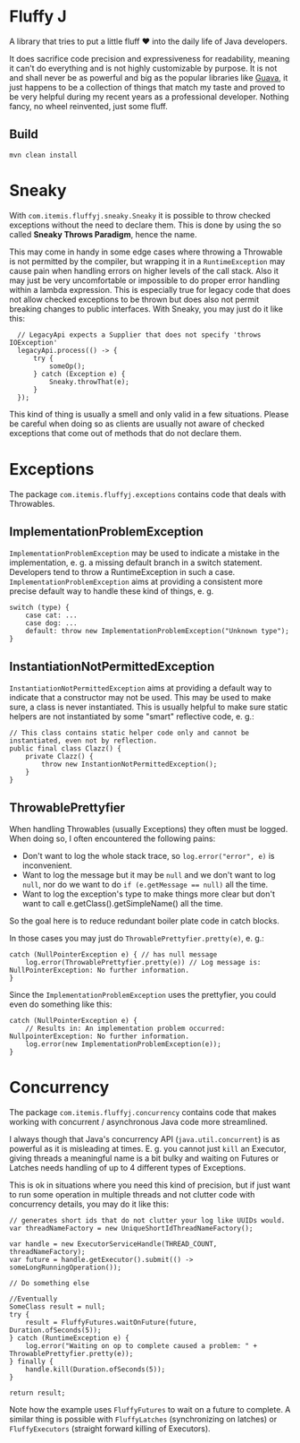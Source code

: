 # Fluffy J
A library that tries to put a little fluff ❤ into the daily life of Java developers.
  
It does sacrifice code precision and expressiveness for readability, meaning it can't do everything and is not highly customizable by purpose. It is not and shall never be as powerful and big as the popular libraries like [Guava](https://github.com/google/guava), it just happens to be a collection of things that match my taste and proved to be very helpful during my recent years as a professional developer. Nothing fancy, no wheel reinvented, just some fluff.  

## Build
`mvn clean install`

# Sneaky
With `com.itemis.fluffyj.sneaky.Sneaky` it is possible to throw checked exceptions without the need to declare them. This is done by using the so called **Sneaky Throws Paradigm**, hence the name.
  
This may come in handy in some edge cases where throwing a Throwable is not permitted by the compiler, but wrapping it in a `RuntimeException` may cause pain when handling errors on higher levels of the call stack. Also it may just be very uncomfortable or impossible to do proper error handling within a lambda expression. This is especially true for legacy code that does not allow checked exceptions to be thrown but does also not permit breaking changes to public interfaces. With Sneaky, you may just do it like this:
  
```
  // LegacyApi expects a Supplier that does not specify 'throws IOException'
  legacyApi.process(() -> {
      try {
          someOp();
      } catch (Exception e) {
          Sneaky.throwThat(e);
      }
  });
```
  
This kind of thing is usually a smell and only valid in a few situations. Please be careful when doing so as clients are usually not aware of checked exceptions that come out of methods that do not declare them.

# Exceptions
The package `com.itemis.fluffyj.exceptions` contains code that deals with Throwables.

## ImplementationProblemException
`ImplementationProblemException` may be used to indicate a mistake in the implementation, e. g. a missing default branch in a switch statement. Developers tend to throw a RuntimeException in such a case. `ImplementationProblemException` aims at providing a consistent more precise default way to handle these kind of things, e. g.  

```
switch (type) {
    case cat: ...
    case dog: ...
    default: throw new ImplementationProblemException("Unknown type");
}
```

## InstantiationNotPermittedException  
`InstantiationNotPermittedException` aims at providing a default way to indicate that a constructor may not be used. This may be used to make sure, a class is never instantiated. This is usually helpful to make sure static helpers are not instantiated by some "smart" reflective code, e. g.:  
  
```
// This class contains static helper code only and cannot be instantiated, even not by reflection.
public final class Clazz() {
    private Clazz() {
        throw new InstantionNotPermittedException();
    }
}
```
  
## ThrowablePrettyfier
When handling Throwables (usually Exceptions) they often must be logged. When doing so, I often encountered the following pains:
* Don't want to log the whole stack trace, so `log.error("error", e)` is inconvenient.
* Want to log the message but it may be `null` and we don't want to log `null`, nor do we want to do `if (e.getMessage == null)` all the time.
* Want to log the exception's type to make things more clear but don't want to call e.getClass().getSimpleName() all the time.
  
So the goal here is to reduce redundant boiler plate code in catch blocks.
  
In those cases you may just do `ThrowablePrettyfier.pretty(e)`, e. g.:

```
catch (NullPointerException e) { // has null message
    log.error(ThrowablePrettyfier.pretty(e)) // Log message is: NullPointerException: No further information.
}
```
  
Since the `ImplementationProblemException` uses the prettyfier, you could even do something like this:

```
catch (NullPointerException e) {
    // Results in: An implementation problem occurred: NullpointerException: No further information.
    log.error(new ImplementationProblemException(e));
}
```

# Concurrency
The package `com.itemis.fluffyj.concurrency` contains code that makes working with concurrent / asynchronous Java code more streamlined.  
  

I always though that Java's concurrency API (`java.util.concurrent`) is as powerful as it is misleading at times. E. g. you cannot just `kill` an Executor, giving threads a meaningful name is a bit bulky and waiting on Futures or Latches needs handling of up to 4 different types of Exceptions. 
  
This is ok in situations where you need this kind of precision, but if just want to run some operation in multiple threads and not clutter code with concurrency details, you may do it like this:

```
// generates short ids that do not clutter your log like UUIDs would.
var threadNameFactory = new UniqueShortIdThreadNameFactory();

var handle = new ExecutorServiceHandle(THREAD_COUNT, threadNameFactory);
var future = handle.getExecutor().submit(() -> someLongRunningOperation());

// Do something else

//Eventually
SomeClass result = null;
try {
    result = FluffyFutures.waitOnFuture(future, Duration.ofSeconds(5));
} catch (RuntimeException e) {
    log.error("Waiting on op to complete caused a problem: " + ThrowablePrettyfier.pretty(e));
} finally {
    handle.kill(Duration.ofSeconds(5));
}

return result;
```
  
Note how the example uses `FluffyFutures` to wait on a future to complete. A similar thing is possible with `FluffyLatches` (synchronizing on latches) or `FluffyExecutors` (straight forward killing of Executors).